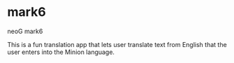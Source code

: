 # mark6
neoG mark6

This is a fun translation app that lets user translate text from English that the user enters into the Minion language.
